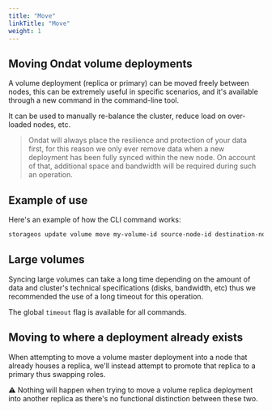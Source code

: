```yaml
---
title: "Move"
linkTitle: "Move"
weight: 1
---
```


## Moving Ondat volume deployments

A volume deployment (replica or primary) can be moved freely between nodes, this can be extremely useful in specific scenarios, and it's available through a new command in the command-line tool.

It can be used to manually re-balance the cluster, reduce load on over-loaded nodes, etc.

> Ondat will always place the resilience and protection of your data first, for this reason we only ever remove data when a new deployment has been fully synced within the new node. On account of that, additional space and bandwidth will be required during such an operation.

## Example of use

Here's an example of how the CLI command works:

```bash
storageos update volume move my-volume-id source-node-id destination-node-id --namespace my-namespace-name --timeout 30m
```

## Large volumes

Syncing large volumes can take a long time depending on the amount of data and cluster's technical specifications (disks, bandwidth, etc) thus we recommended the use of a long timeout for this operation.

The global `timeout` flag is available for all commands.

## Moving to where a deployment already exists

When attempting to move a volume master deployment into a node that already houses a replica, we'll instead attempt to promote that replica to a primary thus swapping roles.

⚠️ Nothing will happen when trying to move a volume replica deployment into another replica as there's no functional distinction between these two.
